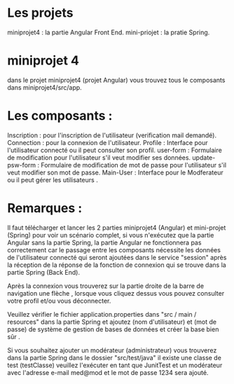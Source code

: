 # Les projets
 
 miniprojet4 : la partie Angular Front End.
 mini-priojet : la pratie Spring.
 

# miniprojet 4
  dans le projet miniprojet4 (projet Angular) vous trouvez tous le composants dans miniprojet4/src/app.
   
# Les composants :
  Inscription : pour l'inscription de l'utilisateur (verification mail demandé).  
  Connection : pour la connexion de l'utilisateur.
  Profile : Interface pour l'utilisateur connecté ou il peut consulter son profil.
  user-form : Formulaire de modification pour l'utilisateur s'il veut modifier ses données.
  update-psw-form : Formulaire de modification de mot de passe pour l'utilisateur s'il veut modifier son mot de passe.
  Main-User : Interface pour le Modferateur ou il peut gérer les utilisateurs  .

# Remarques :

  Il faut télécharger et lancer les 2 parties miniprojet4 (Angular) et mini-projet (Spring) pour voir un scénario complet,
  si vous n'exécutez que la partie Angular sans la partie Spring, la partie Angular ne fonctionnera pas correctement car le passage entre les composants nécessite les données de l'utilisateur connecté qui seront ajoutées dans le service "session" après la réception de la réponse de la fonction de connexion qui se trouve dans la partie Spring (Back End).

  Après la connexion vous trouverez sur la partie droite de la barre de navigation une flèche , lorsque vous cliquez dessus vous pouvez consulter votre profil et/ou vous déconnecter.

  Veuillez vérifier le fichier application.properties dans "src / main / resources" dans la partie Spring et ajoutez (nom d'utilisateur) et (mot de passe) de système de gestion de bases de données et créer la base bien sûr . 

  Si vous souhaitez ajouter un modérateur (administrateur) vous trouverez dans la partie Spring dans le dossier "src/test/java" il existe une classe de test (testClasse) veuillez l'exécuter en tant que JunitTest et un modérateur avec l'adresse e-mail med@mod et le mot de passe 1234 sera ajouté.